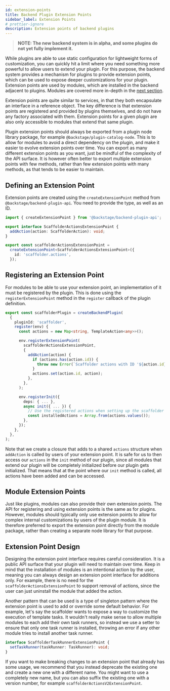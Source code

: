 ```yaml
---
id: extension-points
title: Backend Plugin Extension Points
sidebar_label: Extension Points
# prettier-ignore
description: Extension points of backend plugins
---
```


> **NOTE: The new backend system is in alpha, and some plugins do not yet fully implement it.**

While plugins are able to use static configuration for lightweight forms of customization, you can quickly hit a limit where you need something more powerful to allow users to extend your plugin. For this purpose, the backend system provides a mechanism for plugins to provide extension points, which can be used to expose deeper customizations for your plugin. Extension points are used by modules, which are installed in the backend adjacent to plugins. Modules are covered more in-depth in the [next section](./06-modules.md).

Extension points are quite similar to services, in that they both encapsulate an interface in a reference object. The key difference is that extension points are registered and provided by plugins themselves, and do not have any factory associated with them. Extension points for a given plugin are also only accessible to modules that extend that same plugin.

Plugin extension points should always be exported from a plugin node library package, for example `@backstage/plugin-catalog-node`. This is to allow for modules to avoid a direct dependency on the plugin, and make it easier to evolve extension points over time. You can export as many different extension points as you want, just be mindful of the complexity of the API surface. It is however often better to export multiple extension points with few methods, rather than few extension points with many methods, as that tends to be easier to maintain.

## Defining an Extension Point

Extension points are created using the `createExtensionPoint` method from `@backstage/backend-plugin-api`. You need to provide the type, as well as an ID.

```ts
import { createExtensionPoint } from '@backstage/backend-plugin-api';

export interface ScaffolderActionsExtensionPoint {
  addAction(action: ScaffolderAction): void;
}

export const scaffolderActionsExtensionPoint =
  createExtensionPoint<ScaffolderActionsExtensionPoint>({
    id: 'scaffolder.actions',
  });
```

## Registering an Extension Point

For modules to be able to use your extension point, an implementation of it must be registered by the plugin. This is done using the `registerExtensionPoint` method in the `register` callback of the plugin definition.

```ts
export const scaffolderPlugin = createBackendPlugin(
  {
    pluginId: 'scaffolder',
    register(env) {
      const actions = new Map<string, TemplateAction<any>>();

      env.registerExtensionPoint(
        scaffolderActionsExtensionPoint,
        {
          addAction(action) {
            if (actions.has(action.id)) {
              throw new Error(`Scaffolder actions with ID '${action.id}' has already been installed`);
            }
            actions.set(action.id, action);
          },
        },
      );

      env.registerInit({
        deps: { ... },
        async init({ ... }) {
          // Use the registered actions when setting up the scaffolder ...
          const installedActions = Array.from(actions.values());
        },
      });
    },
  },
);
```

Note that we create a closure that adds to a shared `actions` structure when `addAction` is called by users of your extension point. It is safe for us to then access our `actions` in the `init` method of our plugin, since all modules that extend our plugin will be completely initialized before our plugin gets initialized. That means that at the point where our `init` method is called, all actions have been added and can be accessed.

## Module Extension Points

Just like plugins, modules can also provide their own extension points. The API for registering and using extension points is the same as for plugins. However, modules should typically only use extension points to allow for complex internal customizations by users of the plugin module. It is therefore preferred to export the extension point directly from the module package, rather than creating a separate node library for that purpose.

## Extension Point Design

Designing the extension point interface requires careful consideration. It is a public API surface that your plugin will need to maintain over time. Keep in mind that the installation of modules is an intentional action by the user, meaning you can always design an extension point interface for additions only. For example, there is no need for the `scaffolderActionsExtensionPoint` to support removal of actions, since the user can just uninstall the module that added the action.

Another pattern that can be used is a type of singleton pattern where the extension point is used to add or override some default behavior. For example, let's say the scaffolder wants to expose a way to customize the execution of template tasks. It wouldn't really make sense to allow multiple modules to each add their own task runners, so instead we use a setter to ensure that only one task runner is installed, throwing an error if any other module tries to install another task runner.

```ts
interface ScaffolderTaskRunnerExtensionPoint {
  setTaskRunner(taskRunner: TaskRunner): void;
}
```

If you want to make breaking changes to an extension point that already has some usage, we recommend that you instead deprecate the existing one and create a new one with a different name. You might want to use a completely new name, but you can also suffix the existing one with a version number, for example `scaffolderActionsV2ExtensionPoint`.
